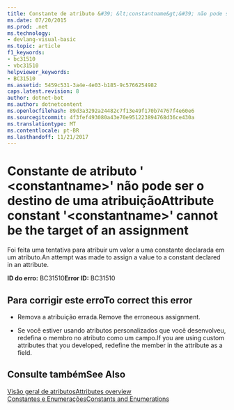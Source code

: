 ```yaml
---
title: Constante de atributo &#39; &lt;constantname&gt;&#39; não pode ser o destino de uma atribuição
ms.date: 07/20/2015
ms.prod: .net
ms.technology:
- devlang-visual-basic
ms.topic: article
f1_keywords:
- bc31510
- vbc31510
helpviewer_keywords:
- BC31510
ms.assetid: 5459c531-3a4e-4e03-b185-9c5766254982
caps.latest.revision: 8
author: dotnet-bot
ms.author: dotnetcontent
ms.openlocfilehash: 89d3a3292a24482c7f13e49f170b74767f4e60e6
ms.sourcegitcommit: 4f3fef493080a43e70e951223894768d36ce430a
ms.translationtype: MT
ms.contentlocale: pt-BR
ms.lasthandoff: 11/21/2017
---
```

# <a name="attribute-constant-39ltconstantnamegt39-cannot-be-the-target-of-an-assignment"></a><span data-ttu-id="0fa00-102">Constante de atributo &#39; &lt;constantname&gt;&#39; não pode ser o destino de uma atribuição</span><span class="sxs-lookup"><span data-stu-id="0fa00-102">Attribute constant &#39;&lt;constantname&gt;&#39; cannot be the target of an assignment</span></span>
<span data-ttu-id="0fa00-103">Foi feita uma tentativa para atribuir um valor a uma constante declarada em um atributo.</span><span class="sxs-lookup"><span data-stu-id="0fa00-103">An attempt was made to assign a value to a constant declared in an attribute.</span></span>  
  
 <span data-ttu-id="0fa00-104">**ID do erro:** BC31510</span><span class="sxs-lookup"><span data-stu-id="0fa00-104">**Error ID:** BC31510</span></span>  
  
## <a name="to-correct-this-error"></a><span data-ttu-id="0fa00-105">Para corrigir este erro</span><span class="sxs-lookup"><span data-stu-id="0fa00-105">To correct this error</span></span>  
  
-   <span data-ttu-id="0fa00-106">Remova a atribuição errada.</span><span class="sxs-lookup"><span data-stu-id="0fa00-106">Remove the erroneous assignment.</span></span>  
  
-   <span data-ttu-id="0fa00-107">Se você estiver usando atributos personalizados que você desenvolveu, redefina o membro no atributo como um campo.</span><span class="sxs-lookup"><span data-stu-id="0fa00-107">If you are using custom attributes that you developed, redefine the member in the attribute as a field.</span></span>  
  
## <a name="see-also"></a><span data-ttu-id="0fa00-108">Consulte também</span><span class="sxs-lookup"><span data-stu-id="0fa00-108">See Also</span></span>  
 [<span data-ttu-id="0fa00-109">Visão geral de atributos</span><span class="sxs-lookup"><span data-stu-id="0fa00-109">Attributes overview</span></span>](~/docs/visual-basic/programming-guide/concepts/attributes/index.md)  
 [<span data-ttu-id="0fa00-110">Constantes e Enumerações</span><span class="sxs-lookup"><span data-stu-id="0fa00-110">Constants and Enumerations</span></span>](../../visual-basic/language-reference/constants-and-enumerations.md)
